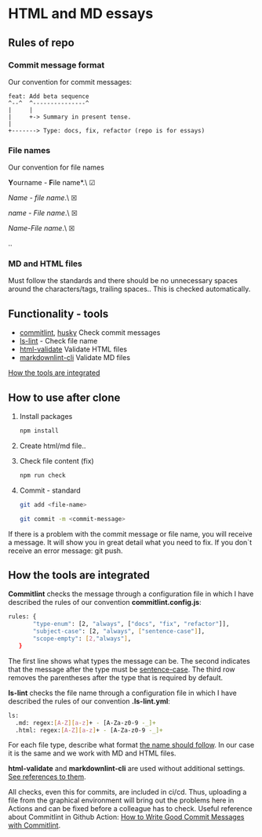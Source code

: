 # HTML and MD essays

## Rules of repo

### Commit message format

Our convention for commit messages:

```text
feat: Add beta sequence
^--^  ^---------------^
|     |
|     +-> Summary in present tense.
|
+-------> Type: docs, fix, refactor (repo is for essays)
```

### File names

Our convention for file names

**Y**ourname - **F**ile name*.\ &#9745;

*Name - file name*.\ &#x2612;

*name - File name*.\ &#x2612;

*Name-File name*.\ &#x2612;

..

### MD and HTML files

Мust follow the standards and there should be no unnecessary spaces
around the characters/tags, trailing spaces.. This is checked automatically.

## Functionality - tools

* [commitlint](https://commitlint.js.org/#/), [husky](https://github.com/typicode/husky)
Check commit messages
* [ls-lint](https://github.com/loeffel-io/ls-lint) - Check file name
* [html-validate](https://gitlab.com/html-validate/html-validate/-/blob/master/README.md)
Validate HTML files
* [markdownlint-cli](https://github.com/igorshubovych/markdownlint-cli)
Validate MD files

[How the tools are integrated](#How-the-tools-are-integrated)

## How to use after clone

1. Install packages

    ```sh
    npm install
    ```

2. Create html/md file..

3. Check file content (fix)

    ```sh
    npm run check
    ```

4. Commit - standard

    ```sh
    git add <file-name>
    ```

    ```sh
    git commit -m <commit-message>
    ```

If there is a problem with the commit message or file name, you will receive a message.
It will show you in great detail what you need to fix. If you don`t
receive an error message: git push.

## How the tools are integrated

**Commitlint** checks the message through a configuration file in which
I have described the rules of our convention **commitlint.config.js**:

 ```sh
 rules: {
        "type-enum": [2, "always", ["docs", "fix", "refactor"]],
        "subject-case": [2, "always", ["sentence-case"]],
        "scope-empty": [2,"always"],
    }
 ```

The first line shows what types the message can be. The second indicates
that the message after the type must be [sentence-case](#Commit-message-format).
The third row removes the parentheses after the type that is required by default.

**ls-lint** checks the file name through a configuration file in which
I have described the rules of our convention **.ls-lint.yml**:

```sh
ls:
  .md: regex:[A-Z][a-z]+ - [A-Za-z0-9 -_]+
  .html: regex:[A-Z][a-z]+ - [A-Za-z0-9 -_]+
```

For each file type, describe what format
[the name should follow](#File-names).
In our case it is the same and we work with MD and HTML files.

 **html-validate** and **markdownlint-cli** are used without additional settings.
[See references to them](#Functionality---tools).

All checks, even this for commits, are included in ci/cd. Thus, uploading a file
from the graphical environment will bring out the problems here in
Actions and can be fixed before a colleague has to check.
Useful reference about Commitlint in Github Action:
[How to Write Good Commit Messages with Commitlint](https://www.freecodecamp.org/news/how-to-use-commitlint-to-write-good-commit-messages/).
